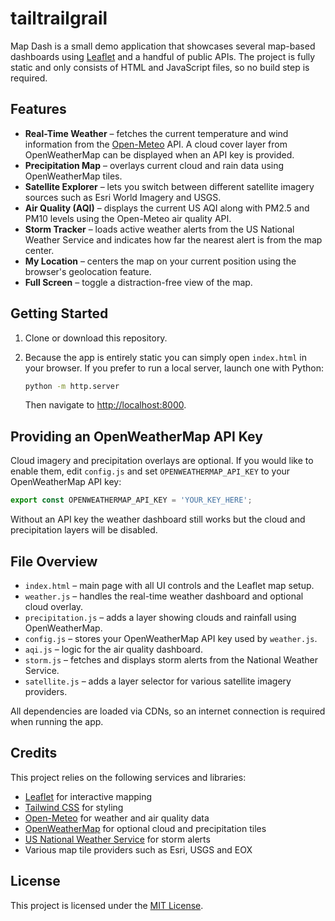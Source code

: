 # tailtrailgrail

Map Dash is a small demo application that showcases several map-based dashboards using [Leaflet](https://leafletjs.com/) and a handful of public APIs. The project is fully static and only consists of HTML and JavaScript files, so no build step is required.

## Features

- **Real-Time Weather** – fetches the current temperature and wind information from the [Open-Meteo](https://open-meteo.com/) API. A cloud cover layer from OpenWeatherMap can be displayed when an API key is provided.
- **Precipitation Map** – overlays current cloud and rain data using OpenWeatherMap tiles.
- **Satellite Explorer** – lets you switch between different satellite imagery sources such as Esri World Imagery and USGS.
- **Air Quality (AQI)** – displays the current US AQI along with PM2.5 and PM10 levels using the Open-Meteo air quality API.
- **Storm Tracker** – loads active weather alerts from the US National Weather Service and indicates how far the nearest alert is from the map center.
- **My Location** – centers the map on your current position using the browser's geolocation feature.
- **Full Screen** – toggle a distraction-free view of the map.

## Getting Started

1. Clone or download this repository.
2. Because the app is entirely static you can simply open `index.html` in your browser. If you prefer to run a local server, launch one with Python:

   ```bash
   python -m http.server
   ```

   Then navigate to <http://localhost:8000>.

## Providing an OpenWeatherMap API Key

Cloud imagery and precipitation overlays are optional. If you would like to enable them, edit `config.js` and set `OPENWEATHERMAP_API_KEY` to your OpenWeatherMap API key:

```javascript
export const OPENWEATHERMAP_API_KEY = 'YOUR_KEY_HERE';
```

Without an API key the weather dashboard still works but the cloud and precipitation layers will be disabled.

## File Overview

- `index.html` – main page with all UI controls and the Leaflet map setup.
- `weather.js` – handles the real-time weather dashboard and optional cloud overlay.
- `precipitation.js` – adds a layer showing clouds and rainfall using OpenWeatherMap.
- `config.js` – stores your OpenWeatherMap API key used by `weather.js`.
- `aqi.js` – logic for the air quality dashboard.
- `storm.js` – fetches and displays storm alerts from the National Weather Service.
- `satellite.js` – adds a layer selector for various satellite imagery providers.

All dependencies are loaded via CDNs, so an internet connection is required when running the app.

## Credits

This project relies on the following services and libraries:

- [Leaflet](https://leafletjs.com/) for interactive mapping
- [Tailwind CSS](https://tailwindcss.com/) for styling
- [Open-Meteo](https://open-meteo.com/) for weather and air quality data
 - [OpenWeatherMap](https://openweathermap.org/) for optional cloud and precipitation tiles
- [US National Weather Service](https://www.weather.gov/) for storm alerts
- Various map tile providers such as Esri, USGS and EOX

## License

This project is licensed under the [MIT License](LICENSE).
